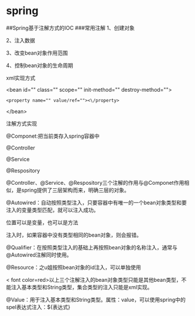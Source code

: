 # spring
##Spring基于注解方式的IOC
###常用注解
1、创建对象

2、注入数据

3、改变bean对象作用范围

4、控制bean对象的生命周期

xml实现方式

<bean id=\"" class=\"" scope=\"" init-method=\"" destroy-method=\"">

    <property name="" value/ref=""><\/property>
<\/bean>

注解方式实现

@Componet:把当前类存入spring容器中

@Controller

@Service

@Respository

@Controller、@Service、@Respository三个注解的作用与@Componet作用相似，是spring提供了三层架构而来，明确三层的对象。

@Autowired：自动按照类型注入，只要容器中有唯一的一个bean对象类型和要注入的变量类型匹配，就可以注入成功。

位置可以是变量，也可以是方法

注入时，如果容器中没有类型相同的bean对象，则会报错。

@Qualifier：在按照类型注入的基础上再按照bean对象的名称注入，通常与@Autowired注解同时使用。

@Resource：之u姐按照bean对象的id注入，可以单独使用

< font color=red>以上三个注解注入的bean对象类型只能是其他bean类型，不能注入基本类型和String类型，集合类型的注入只能是xml实现。

@Value：用于注入基本类型和String类型。属性：value，可以使用spring中的spel表达式注入：${表达式} 
